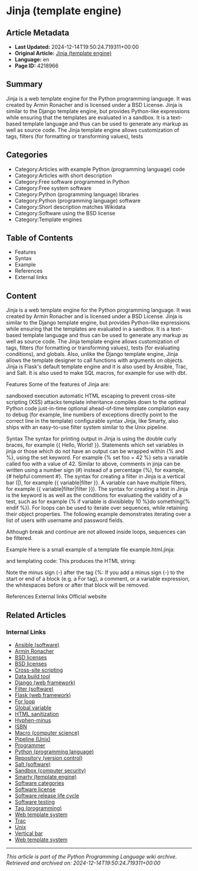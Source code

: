 # Jinja (template engine)

## Article Metadata

- **Last Updated:** 2024-12-14T19:50:24.719311+00:00
- **Original Article:** [Jinja (template engine)](https://en.wikipedia.org/wiki/Jinja_(template_engine))
- **Language:** en
- **Page ID:** 4218966

## Summary

Jinja is a web template engine for the Python programming language. It was created by Armin Ronacher and is licensed under a BSD License. Jinja is similar to the Django template engine, but provides Python-like expressions while ensuring that the templates are evaluated in a sandbox. It is a text-based template language and thus can be used to generate any markup as well as source code.
The Jinja template engine allows customization of tags, filters (for formatting or transforming values), tests

## Categories

- Category:Articles with example Python (programming language) code
- Category:Articles with short description
- Category:Free software programmed in Python
- Category:Free system software
- Category:Python (programming language) libraries
- Category:Python (programming language) software
- Category:Short description matches Wikidata
- Category:Software using the BSD license
- Category:Template engines

## Table of Contents

- Features
- Syntax
- Example
- References
- External links

## Content

Jinja is a web template engine for the Python programming language. It was created by Armin Ronacher and is licensed under a BSD License. Jinja is similar to the Django template engine, but provides Python-like expressions while ensuring that the templates are evaluated in a sandbox. It is a text-based template language and thus can be used to generate any markup as well as source code.
The Jinja template engine allows customization of tags, filters (for formatting or transforming values), tests (for evaluating conditions), and globals.  Also, unlike the Django template engine, Jinja allows the template designer to call functions with arguments on objects.
Jinja is Flask's default template engine  and it is also used by Ansible, Trac, and Salt. It is also used to make SQL macros, for example for use with dbt.

Features
Some of the features of Jinja are:

sandboxed execution
automatic HTML escaping to prevent cross-site scripting (XSS) attacks
template inheritance
compiles down to the optimal Python code just-in-time
optional ahead-of-time template compilation
easy to debug (for example, line numbers of exceptions directly point to the correct line in the template)
configurable syntax
Jinja, like Smarty, also ships with an easy-to-use filter system similar to the Unix pipeline.

Syntax
The syntax for printing output in Jinja is using the double curly braces, for example {{ Hello, World! }}.
Statements which set variables in jinja or those which do not have an output can be wrapped within {% and %}, using the set keyword. For example {% set foo = 42 %} sets a variable called foo with a value of 42.
Similar to above, comments in jinja can be written using a number sign (#) instead of a percentage (%), for example, {# helpful comment #}.
The syntax for creating a filter in Jinja is a vertical bar (|), for example {{ variable|filter }}. A variable can have multiple filters, for example {{ variable|filter|filter }}).
The syntax for creating a test in Jinja is the keyword is as well as the conditions for evaluating the validity of a test, such as for example {% if variable is divisibleby 10 %}do something{% endif %}).
For loops can be used to iterate over sequences, while retaining their object properties. The following example demonstrates iterating over a list of users with username and password fields.

Although break and continue are not allowed inside loops, sequences can be filtered.

Example
Here is a small example of a template file example.html.jinja:

and templating code:
This produces the HTML string:

Note the minus sign (-) after the tag  {%:  If you add a minus sign (-) to the start or end of a block (e.g. a For tag), a comment, or a variable expression, the whitespaces before or after that block will be removed.

References
External links
Official website

## Related Articles

### Internal Links

- [Ansible (software)](https://en.wikipedia.org/wiki/Ansible_(software))
- [Armin Ronacher](https://en.wikipedia.org/wiki/Armin_Ronacher)
- [BSD licenses](https://en.wikipedia.org/wiki/BSD_licenses)
- [BSD licenses](https://en.wikipedia.org/wiki/BSD_licenses)
- [Cross-site scripting](https://en.wikipedia.org/wiki/Cross-site_scripting)
- [Data build tool](https://en.wikipedia.org/wiki/Data_build_tool)
- [Django (web framework)](https://en.wikipedia.org/wiki/Django_(web_framework))
- [Filter (software)](https://en.wikipedia.org/wiki/Filter_(software))
- [Flask (web framework)](https://en.wikipedia.org/wiki/Flask_(web_framework))
- [For loop](https://en.wikipedia.org/wiki/For_loop)
- [Global variable](https://en.wikipedia.org/wiki/Global_variable)
- [HTML sanitization](https://en.wikipedia.org/wiki/HTML_sanitization)
- [Hyphen-minus](https://en.wikipedia.org/wiki/Hyphen-minus)
- [ISBN](https://en.wikipedia.org/wiki/ISBN)
- [Macro (computer science)](https://en.wikipedia.org/wiki/Macro_(computer_science))
- [Pipeline (Unix)](https://en.wikipedia.org/wiki/Pipeline_(Unix))
- [Programmer](https://en.wikipedia.org/wiki/Programmer)
- [Python (programming language)](https://en.wikipedia.org/wiki/Python_(programming_language))
- [Repository (version control)](https://en.wikipedia.org/wiki/Repository_(version_control))
- [Salt (software)](https://en.wikipedia.org/wiki/Salt_(software))
- [Sandbox (computer security)](https://en.wikipedia.org/wiki/Sandbox_(computer_security))
- [Smarty (template engine)](https://en.wikipedia.org/wiki/Smarty_(template_engine))
- [Software categories](https://en.wikipedia.org/wiki/Software_categories)
- [Software license](https://en.wikipedia.org/wiki/Software_license)
- [Software release life cycle](https://en.wikipedia.org/wiki/Software_release_life_cycle)
- [Software testing](https://en.wikipedia.org/wiki/Software_testing)
- [Tag (programming)](https://en.wikipedia.org/wiki/Tag_(programming))
- [Web template system](https://en.wikipedia.org/wiki/Web_template_system)
- [Trac](https://en.wikipedia.org/wiki/Trac)
- [Unix](https://en.wikipedia.org/wiki/Unix)
- [Vertical bar](https://en.wikipedia.org/wiki/Vertical_bar)
- [Web template system](https://en.wikipedia.org/wiki/Web_template_system)

---
_This article is part of the Python Programming Language wiki archive._
_Retrieved and archived on: 2024-12-14T19:50:24.719311+00:00_